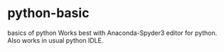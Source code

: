# python-basic
basics of python
Works best with Anaconda-Spyder3 editor for python. Also works in usual python IDLE.
